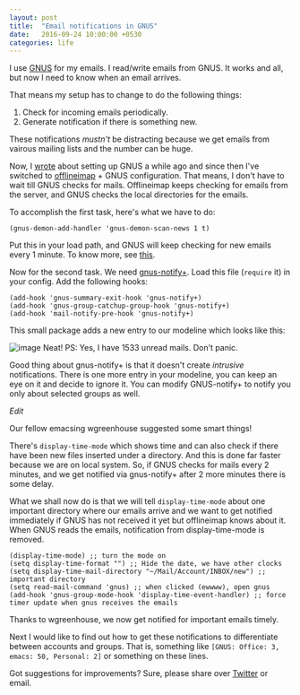 ```yaml
---
layout: post
title:  "Email notifications in GNUS"
date:   2016-09-24 10:00:00 +0530
categories: life
---
```


I use [GNUS](http://gnus.org/) for my emails. I read/write emails from GNUS. It works and all, but now I need to know when an email arrives.

That means my setup has to change to do the following things:

1. Check for incoming emails periodically.
2. Generate notification if there is something new.

These notifications *mustn't* be distracting because we get emails from vairous mailing lists and the number can be huge.

Now, I [wrote](http://codingquark.com/emacs/2015/12/05/setting-up-gnus-in-emacs.html) about setting up GNUS a while ago and since then I've switched to [offlineimap](http://www.offlineimap.org/) + GNUS configuration.
That means, I don't have to wait till GNUS checks for mails. Offlineimap keeps checking for emails from the server, and GNUS checks the local directories for the emails.

To accomplish the first task, here's what we have to do:

```elisp
(gnus-demon-add-handler 'gnus-demon-scan-news 1 t)
````

Put this in your load path, and GNUS will keep checking for new emails every 1 minute. To know more, see [this](https://www.emacswiki.org/emacs/GNUSDemon).

Now for the second task. We need [gnus-notify+](https://www.emacswiki.org/emacs-en/gnus-notify+.el). Load this file (`require` it) in your config.
Add the following hooks:

```elisp
(add-hook 'gnus-summary-exit-hook 'gnus-notify+)
(add-hook 'gnus-group-catchup-group-hook 'gnus-notify+)
(add-hook 'mail-notify-pre-hook 'gnus-notify+)
````
This small package adds a new entry to our modeline which looks like this:

![image](/images/screenies/notification.png)
Neat!
PS: Yes, I have 1533 unread mails. Don't panic.

Good thing about gnus-notify+ is that it doesn't create *intrusive* notifications. There is one more entry in your modeline, you can keep an eye on it and decide to ignore it.
You can modify GNUS-notify+ to notify you only about selected groups as well.

*Edit*

Our fellow emacsing wgreenhouse suggested some smart things!

There's `display-time-mode` which shows time and can also check if there have been new files inserted under a directory. And this is done far faster because we are on local system. So, if GNUS checks for mails every 2 minutes, and we get notified via gnus-notify+ after 2 more minutes there is some delay.

What we shall now do is that we will tell `display-time-mode` about one important directory where our emails arrive and we want to get notified immediately if GNUS has not received it yet but offlineimap knows about it. When GNUS reads the emails, notification from display-time-mode is removed.

```elisp
(display-time-mode) ;; turn the mode on
(setq display-time-format "") ;; Hide the date, we have other clocks
(setq display-time-mail-directory "~/Mail/Account/INBOX/new") ;; important directory
(setq read-mail-command 'gnus) ;; when clicked (ewwww), open gnus
(add-hook 'gnus-group-mode-hook 'display-time-event-handler) ;; force timer update when gnus receives the emails
````

Thanks to wgreenhouse, we now get notified for important emails timely.

Next I would like to find out how to get these notifications to differentiate between accounts and groups. That is, something like `[GNUS: Office: 3, emacs: 50, Personal: 2]` or something on these lines.

Got suggestions for improvements? Sure, please share over [Twitter](https://twitter.com/codingquark) or email.
